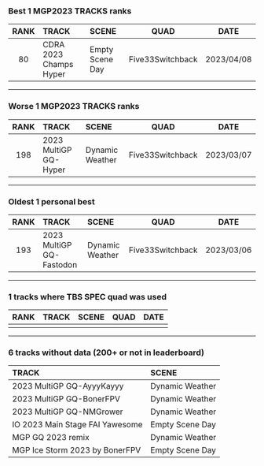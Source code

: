 ### Best 1 MGP2023 TRACKS ranks
|RANK|TRACK|SCENE|QUAD|DATE|
|:---:|:---|:---|:---:|:---:|
|80|CDRA 2023  Champs Hyper|Empty Scene Day|Five33Switchback|2023/04/08|
---
### Worse 1 MGP2023 TRACKS ranks
|RANK|TRACK|SCENE|QUAD|DATE|
|:---:|:---|:---|:---:|:---:|
|198|2023 MultiGP GQ-Hyper|Dynamic Weather|Five33Switchback|2023/03/07|
---
### Oldest 1 personal best
|RANK|TRACK|SCENE|QUAD|DATE|
|:---:|:---|:---|:---:|:---:|
|193|2023 MultiGP GQ-Fastodon|Dynamic Weather|Five33Switchback|2023/03/06|
---
### 1 tracks where TBS SPEC quad was used
|RANK|TRACK|SCENE|QUAD|DATE|
|:---:|:---|:---|:---:|:---:|
||||||
---
### 6 tracks without data (200+ or not in leaderboard)
|TRACK|SCENE|
|:---|:---|
|2023 MultiGP GQ-AyyyKayyy|Dynamic Weather|
|2023 MultiGP GQ-BonerFPV|Dynamic Weather|
|2023 MultiGP GQ-NMGrower|Dynamic Weather|
|IO 2023 Main Stage FAI Yawesome|Empty Scene Day|
|MGP GQ 2023 remix|Dynamic Weather|
|MGP Ice Storm 2023 by BonerFPV|Empty Scene Day|
